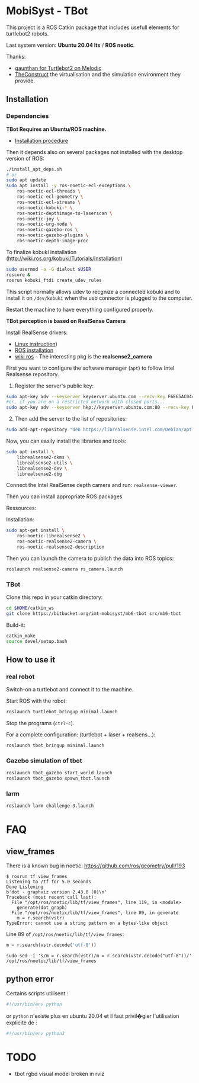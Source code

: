 # MobiSyst - TBot

This project is a ROS Catkin package that includes usefull elements for turtlebot2 robots.

Last system version: **Ubuntu 20.04 lts** / **ROS neotic**.

Thanks:

- [gaunthan for Turtlebot2 on Melodic](https://github.com/gaunthan/Turtlebot2-On-Melodic)
- [TheConstruct](https://www.theconstructsim.com/) the virtualisation and the simulation environment they provide.

## Installation

### Dependencies

**TBot Requires an Ubuntu/ROS machine.**

- [Installation procedure](https://wiki.ros.org/noetic/Installation/Ubuntu)

Then it depends also on several packages not installed with the desktop version of ROS:

```bash
./install_apt_deps.sh
# or
sudo apt update
sudo apt install -y ros-noetic-ecl-exceptions \
    ros-noetic-ecl-threads \
    ros-noetic-ecl-geometry \
    ros-noetic-ecl-streams \
    ros-noetic-kobuki-* \
    ros-noetic-depthimage-to-laserscan \
    ros-noetic-joy \
    ros-noetic-urg-node \
    ros-noetic-gazebo-ros \
    ros-noetic-gazebo-plugins \
    ros-noetic-depth-image-proc
```

To finalize kobuki installation (http://wiki.ros.org/kobuki/Tutorials/Installation)

```bash
sudo usermod -a -G dialout $USER
roscore &
rosrun kobuki_ftdi create_udev_rules
```

This script normally allows udev to recgnize a connected kobuki and to install it on `/dev/kobuki` when the usb connector is plugged to the computer.

Restart the machine to have everything configured properly.

**TBot perception is based on RealSense Camera**

Install RealSense drivers:

* [Linux instruction](https://github.com/IntelRealSense/librealsense/blob/master/doc/distribution_linux.md))
* [ROS installation](https://github.com/IntelRealSense/realsense-ros#installation-instructions)
* [wiki ros](http://wiki.ros.org/RealSense) - The interesting pkg is the **realsense2_camera**

First you want to configure the software manager (`apt`) to follow Intel Realsense repository.

1. Register the server's public key:

```bash
sudo apt-key adv --keyserver keyserver.ubuntu.com --recv-key F6E65AC044F831AC80A06380C8B3A55A6F3EFCDE
#or, if you are on a restricted network with closed ports...
sudo apt-key adv --keyserver hkp://keyserver.ubuntu.com:80 --recv-key F6E65AC044F831AC80A06380C8B3A55A6F3EFCDE
```

2. Then add the server to the list of repositories: 

```bash
sudo add-apt-repository "deb https://librealsense.intel.com/Debian/apt-repo $(lsb_release -cs) main" -u
```

Now, you can easily install the libraries and tools:

```bash
sudo apt install \
    librealsense2-dkms \
    librealsense2-utils \
    librealsense2-dev \
    librealsense2-dbg
```

Connect the Intel RealSense depth camera and run: `realsense-viewer`.

Then you can install appropriate ROS packages

Ressources:


Installation:

```bash
sudo apt-get install \
    ros-noetic-librealsense2 \
    ros-noetic-realsense2-camera \
    ros-noetic-realsense2-description
```

Then you can launch the camera to publish the data into ROS topics:

```bash
roslaunch realsense2-camera rs_camera.launch
```


### TBot

Clone this repo in your catkin directory:

```bash
cd $HOME/catkin_ws
git clone https://bitbucket.org/imt-mobisyst/mb6-tbot src/mb6-tbot
```

Build-it:

```bash
catkin_make
source devel/setup.bash
```

## How to use it

### real robot

Switch-on a turtlebot and connect it to the machine.

Start ROS with the robot:

```bash
roslaunch turtlebot_bringup minimal.launch
```

Stop the programs (`ctrl-c`).


For a complete configuration: (turtlebot + laser + realsens...):

```bash
roslaunch tbot_bringup minimal.launch
```


### Gazebo simulation of tbot

```bash
roslaunch tbot_gazebo start_world.launch
roslaunch tbot_gazebo spawn_tbot.launch
```

### larm

```bash
roslaunch larm challenge-3.launch
```


# FAQ

## view_frames

There is a known bug in noetic: https://github.com/ros/geometry/pull/193

```
$ rosrun tf view_frames
Listening to /tf for 5.0 seconds
Done Listening
b'dot - graphviz version 2.43.0 (0)\n'
Traceback (most recent call last):
  File "/opt/ros/noetic/lib/tf/view_frames", line 119, in <module>
    generate(dot_graph)
  File "/opt/ros/noetic/lib/tf/view_frames", line 89, in generate
    m = r.search(vstr)
TypeError: cannot use a string pattern on a bytes-like object
```

Line 89 of `/opt/ros/noetic/lib/tf/view_frames`:

```python
m = r.search(vstr.decode('utf-8'))
```

```
sudo sed -i 's/m = r.search(vstr)/m = r.search(vstr.decode("utf-8"))/' /opt/ros/noetic/lib/tf/view_frames
```

## python error

Certains scripts utilisent :

```python
#!/usr/bin/env python
```

or `python` n'existe plus en ubuntu 20.04 et il faut privil�gier l'utilisation explicite de :

```python
#!/usr/bin/env python3
```

# TODO

- tbot rgbd visual model broken in rviz
